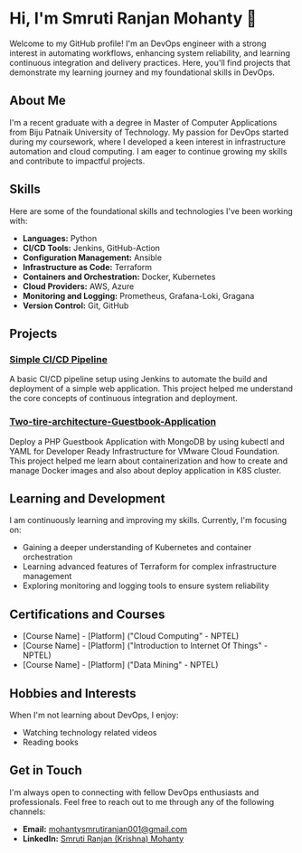 
# Hi, I'm Smruti Ranjan Mohanty 👋

Welcome to my GitHub profile! I'm an DevOps engineer with a strong interest in automating workflows, enhancing system reliability, and learning continuous integration and delivery practices. Here, you'll find projects that demonstrate my learning journey and my foundational skills in DevOps.

## About Me

I'm a recent graduate with a degree in Master of Computer Applications from Biju Patnaik University of Technology. My passion for DevOps started during my coursework, where I developed a keen interest in infrastructure automation and cloud computing. I am eager to continue growing my skills and contribute to impactful projects.

## Skills

Here are some of the foundational skills and technologies I've been working with:

- **Languages:** Python
- **CI/CD Tools:** Jenkins, GitHub-Action
- **Configuration Management:** Ansible
- **Infrastructure as Code:** Terraform
- **Containers and Orchestration:** Docker, Kubernetes 
- **Cloud Providers:** AWS, Azure
- **Monitoring and Logging:** Prometheus, Grafana-Loki, Gragana
- **Version Control:** Git, GitHub

## Projects

### [Simple CI/CD Pipeline](https://github.com/Smrutisw2001/gamutkart2.git)
A basic CI/CD pipeline setup using Jenkins to automate the build and deployment of a simple web application. This project helped me understand the core concepts of continuous integration and deployment.

### [Two-tire-architecture-Guestbook-Application](https://github.com/Smrutisw2001/Two-tire-architecture-Guestbook-Application.git)
Deploy a PHP Guestbook Application with MongoDB by using kubectl and YAML for Developer Ready Infrastructure for VMware Cloud Foundation.
This project helped me learn about containerization and how to create and manage Docker images and also about deploy application in K8S cluster.

## Learning and Development

I am continuously learning and improving my skills. Currently, I'm focusing on:

- Gaining a deeper understanding of Kubernetes and container orchestration
- Learning advanced features of Terraform for complex infrastructure management
- Exploring monitoring and logging tools to ensure system reliability

## Certifications and Courses

- [Course Name] - [Platform] ("Cloud Computing" - NPTEL)
- [Course Name] - [Platform] ("Introduction to Internet Of Things" - NPTEL)
- [Course Name] - [Platform] ("Data Mining" - NPTEL)




## Hobbies and Interests

When I'm not learning about DevOps, I enjoy:

- Watching technology related videos
- Reading books

## Get in Touch

I'm always open to connecting with fellow DevOps enthusiasts and professionals. Feel free to reach out to me through any of the following channels:

- **Email:** [mohantysmrutiranjan001@gmail.com](mailto:mohantysmrutiranjan001@gmail.com)
- **LinkedIn:** [Smruti Ranjan (Krishna) Mohanty](https://www.linkedin.com/in/smruti-ranjan-mohanty/)

